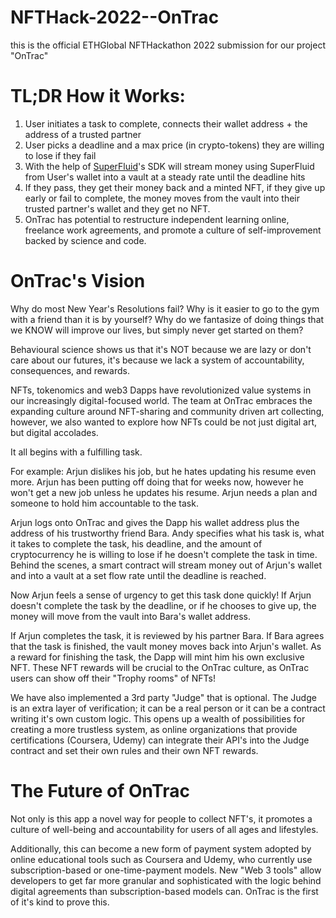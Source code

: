 # NFTHack-2022--OnTrac
this is the official ETHGlobal NFTHackathon 2022 submission for our project "OnTrac"



# TL;DR How it Works:
1. User initiates a task to complete, connects their wallet address + the address of a trusted partner
2. User picks a deadline and a max price (in crypto-tokens) they are willing to lose if they fail
3. With the help of [SuperFluid](https://www.superfluid.finance/home)'s SDK will stream money using SuperFluid from User's wallet into a vault at a steady rate until the deadline hits
4. If they pass, they get their money back and a minted NFT, if they give up early or fail to complete, the money moves from the vault into their trusted partner's wallet and they get no NFT.
5. OnTrac has potential to restructure independent learning online, freelance work agreements, and promote a culture of self-improvement backed by science and code.


# OnTrac's Vision
Why do most New Year's Resolutions fail? 
Why is it easier to go to the gym with a friend than it is by yourself? 
Why do we fantasize of doing things that we KNOW will improve our lives, but simply never get started on them? 

Behavioural science shows us that it's NOT because we are lazy or don't care about our futures, it's because we lack a system of accountability, consequences, and rewards.

NFTs, tokenomics and web3 Dapps have revolutionized value systems in our increasingly digital-focused world. The team at OnTrac embraces the expanding culture around NFT-sharing and community driven art collecting, however, we also wanted to explore how NFTs could be not just digital art, but digital accolades.

It all begins with a fulfilling task. 

For example: 
Arjun dislikes his job, but he hates updating his resume even more. Arjun has been putting off doing that for weeks now, however he won't get a new job unless he updates his resume. Arjun needs a plan and someone to hold him accountable to the task. 

Arjun logs onto OnTrac and gives the Dapp his wallet address plus the address of his trustworthy friend Bara. Andy specifies what his task is, what it takes to complete the task, his deadline, and the amount of cryptocurrency he is willing to lose if he doesn't complete the task in time. Behind the scenes, a smart contract will stream money out of Arjun's wallet and into a vault at a set flow rate until the deadline is reached. 

Now Arjun feels a sense of urgency to get this task done quickly! If Arjun doesn't complete the task by the deadline, or if he chooses to give up, the money will move from the vault into Bara's wallet address.

If Arjun completes the task, it is reviewed by his partner Bara. If Bara agrees that the task is finished, the vault money moves back into Arjun's wallet. As a reward for finishing the task, the Dapp will mint him his own exclusive NFT. These NFT rewards will be crucial to the OnTrac culture, as OnTrac users can show off their "Trophy rooms" of NFTs!

We have also implemented a 3rd party "Judge" that is optional. The Judge is an extra layer of verification; it can be a real person or it can be a contract writing it's own custom logic. This opens up a wealth of possibilities for creating a more trustless system, as online organizations that provide certifications (Coursera, Udemy) can integrate their API's into the Judge contract and set their own rules and their own NFT rewards.

# The Future of OnTrac
Not only is this app a novel way for people to collect NFT's, it promotes a culture of well-being and accountability for users of all ages and lifestyles. 

Additionally, this can become a new form of payment system adopted by online educational tools such as Coursera and Udemy, who currently use subscription-based or one-time-payment models. New "Web 3 tools" allow developers to get far more granular and sophisticated with the logic behind digital agreements than subscription-based models can. OnTrac is the first of it's kind to prove this.
